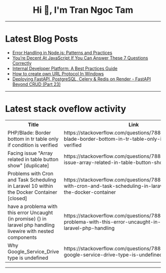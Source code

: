 <h1 align="center">Hi 👋, I'm Tran Ngoc Tam</h1>

---

# Latest Blog Posts 
<!-- BLOG-POST-LIST:START -->
- [Error Handling in Node.js: Patterns and Practices](https://dev.to/wallacefreitas/error-handling-in-nodejs-patterns-and-practices-1mg0)
- [You’re Decent At JavaScript If You Can Answer These 7 Questions Correctly](https://dev.to/lorenzhw/youre-decent-at-javascript-if-you-can-answer-these-7-questions-correctly-36jl)
- [Internal Developer Platform: A Best Practices Guide](https://dev.to/the_real_zan/internal-developer-platform-a-best-practices-guide-17dh)
- [How to create own URL Protocol In Windows](https://dev.to/avinash_tare/how-to-create-own-url-protocol-in-windows-42bj)
- [Deploying FastAPI, PostgreSQL, Celery &amp; Redis on Render - FastAPI Beyond CRUD &lpar;Part 23&rpar;](https://dev.to/jod35/deploying-fastapi-postgresql-celery-redis-on-render-fastapi-beyond-crud-part-23-5ha0)
<!-- BLOG-POST-LIST:END -->

---

# Latest stack oveflow activity
<table>
  <tr><th>Title</th><th>Link</th></tr>
  <!-- STACKOVERFLOW:START --><tr><td>PHP/Blade: Border bottom in tr table only if condition is verified</td><td>https://stackoverflow.com/questions/78836204/php-blade-border-bottom-in-tr-table-only-if-condition-is-verified</td></tr><tr><td>Facing issue &quot;Array related in table button show&quot; [duplicate]</td><td>https://stackoverflow.com/questions/78836130/facing-issue-array-related-in-table-button-show</td></tr><tr><td>Problems with Cron and Task Scheduling in Laravel 10 within the Docker Container [closed]</td><td>https://stackoverflow.com/questions/78836065/problems-with-cron-and-task-scheduling-in-laravel-10-within-the-docker-container</td></tr><tr><td>have a problema with this error Uncaught &lpar;in promise&rpar; {} in laravel php handling livewire with nested components</td><td>https://stackoverflow.com/questions/78835976/have-a-problema-with-this-error-uncaught-in-promise-in-laravel-php-handling</td></tr><tr><td>Why Google_Service_Drive type is undefined</td><td>https://stackoverflow.com/questions/78835955/why-google-service-drive-type-is-undefined</td></tr><!-- STACKOVERFLOW:END -->
</table>

---


